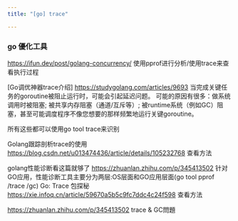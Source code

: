```yaml
---
title: "[go] trace"

---
```


### go 優化工具
https://ifun.dev/post/golang-concurrency/
使用pprof进行分析/使用trace来查看执行过程

[Go调优神器trace介绍]
https://studygolang.com/articles/9693
当完成关键任务的goroutine被阻止运行时，可能会引起延迟问题。 可能的原因有很多：做系统调用时被阻塞; 被共享内存阻塞（通道/互斥等）; 被runtime系统（例如GC）阻塞，甚至可能调度程序不像您想要的那样频繁地运行关键goroutine。

所有这些都可以使用go tool trace来识别

Golang跟踪剖析trace的使用
https://blog.csdn.net/u013474436/article/details/105232768
查看方法

golang性能诊断看这篇就够了
https://zhuanlan.zhihu.com/p/345413502
针对GO应用，性能诊断工具主要分为两层:OS层面和GO应用层面(go tool pprof /trace /gc)
Go: Trace 包探秘
https://xie.infoq.cn/article/59670a5b5c9fc7ddc4c24f598
查看方法

https://zhuanlan.zhihu.com/p/345413502
trace & GC問題
